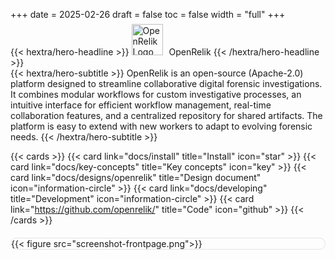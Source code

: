 +++
date = 2025-02-26
draft = false
toc = false
width = "full"
+++

<div class="hx-mt-6 hx-mb-6">
{{< hextra/hero-headline >}}
  <img src="/logo-light-round.png" width="50" alt="OpenRelik Logo" style="display: inline; margin-top:-7px; margin-right: 10px">OpenRelik
{{< /hextra/hero-headline >}}
</div>

<div class="hx-mb-6">
{{< hextra/hero-subtitle >}}
OpenRelik is an open-source (Apache-2.0) platform designed to streamline collaborative digital forensic investigations. It combines modular workflows for custom investigative processes, an intuitive interface for efficient workflow management, real-time collaboration features, and a centralized repository for shared artifacts. The platform is easy to extend with new workers to adapt to evolving forensic needs.
{{< /hextra/hero-subtitle >}}
</div>

{{< cards >}}
{{< card link="docs/install" title="Install" icon="star" >}}
{{< card link="docs/key-concepts" title="Key concepts" icon="key" >}}
{{< card link="docs/designs/openrelik" title="Design document" icon="information-circle" >}}
{{< card link="docs/developing" title="Development" icon="information-circle" >}}
{{< card link="https://github.com/openrelik/" title="Code" icon="github" >}}
{{< /cards >}}

<div style="border:1px solid #e4e4e4; border-radius:12px; margin-top:20px;">
{{< figure src="screenshot-frontpage.png">}}
</div>
